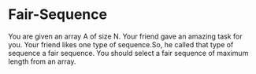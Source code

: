 # Fair-Sequence
You are given an array A of size N. Your friend gave an amazing task for you. Your friend likes one type of sequence.So, he called that type of sequence a fair sequence.  You should select a fair sequence of maximum length from an array.
